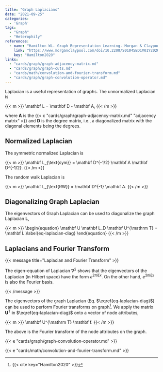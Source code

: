 ```yaml
---
title: "Graph Laplacians"
date: "2021-09-25"
categories:
  - 'Graph'
tags:
  - "Graph"
  - "Heterophily"
references:
  - name: "Hamilton WL. Graph Representation Learning. Morgan & Claypool Publishers; 2020. pp. 1–159. doi:10.2200/S01045ED1V01Y202009AIM046"
    link: "https://www.morganclaypool.com/doi/10.2200/S01045ED1V01Y202009AIM046"
    key: "Hamilton2020"
links:
  - "cards/graph/graph-adjacency-matrix.md"
  - "cards/graph/graph-cuts.md"
  - "cards/math/convolution-and-fourier-transform.md"
  - "cards/graph/graph-convolution-operator.md"
---
```



Laplacian is a useful representation of graphs. The unnormalized Laplacian is

{{< m >}}
\mathbf L = \mathbf D - \mathbf A,
{{< /m >}}

where $\mathbf A$ is the {{< c "cards/graph/graph-adjacency-matrix.md" "adjacency matrix" >}} and $\mathbf D$ is the degree matrix, i.e., a diagonalized matrix with the diagonal elements being the degrees.

## Normalized Laplacian

The symmetric normalized Laplacian is

{{< m >}}
\mathbf L_{\text{sym}} = \mathbf D^{-1/2} \mathbf A \mathbf D^{-1/2}.
{{< /m >}}

The random walk Laplacian is

{{< m >}}
\mathbf L_{\text{RW}} = \mathbf D^{-1} \mathbf A.
{{< /m >}}

## Diagonalizing Graph Laplacian

The eigenvectors of Graph Laplacian can be used to diagonalize the graph Laplacian $\mathbf L$,

{{< m >}}
\begin{equation}
\mathbf U \mathbf L_D \mathbf U^{\mathrm T} = \mathbf L.\label{eq-laplacian-diag}
\end{equation}
{{< /m >}}


## Laplacians and Fourier Transform

{{< message title="Laplacian and Fourier Transform" >}}

The eigen-equation of Laplacian $\nabla^2$ shows that the eigenvectors of the Laplacian (in Hilbert space) have the form $e^{2\pi i \xi x}$. On the other hand, $e^{2\pi i \xi x}$ is also the Fourier basis.

{{< /message >}}

The eigenvectors of the graph Laplacian (Eq. $\eqref{eq-laplacian-diag}$) can be used to perform Fourier transforms on graph[^Hamilton2020]. We apply the matrix $\mathbf U^{\mathrm T}$ in $\eqref{eq-laplacian-diag}$ onto a vector of node attributes,

{{< m >}}
\mathbf U^{\mathrm T} \mathbf f.
{{< /m >}}

The above is the Fourier transform of the node attributes on the graph.

{{< e "cards/graph/graph-convolution-operator.md" >}}

{{< e "cards/math/convolution-and-fourier-transform.md" >}}


[^Hamilton2020]: {{< cite key="Hamilton2020" >}}